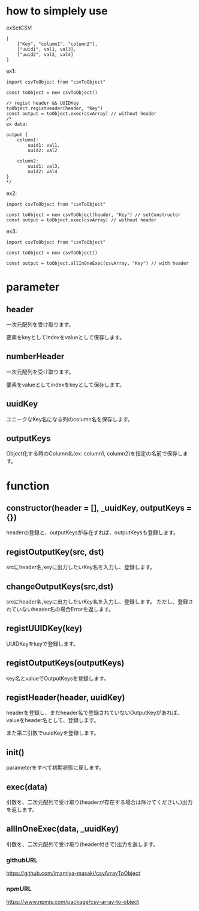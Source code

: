 # how to simplely use

exSetCSV:

    [
        ["Key", "column1", "column2"],
        ["uuid1", val1, val3], 
        ["uuid2", val2, val4]
    ]

ex1:
    
    import csvToObject from "csvToObject"

    const toObject = new csvToObject()

    // regist header && UUIDKey
    toObject.registHeader(header, "Key")
    const output = toObject.exec(csvArray) // without header
    /*
    ex data:

    output {
        column1:
            uuid1: val1,
            uuid2: val2

        column2:
            uuid1: val3,
            uuid2: val4
    }
    */

ex2:

    import csvToObject from "csvToObject"

    const toObject = new csvToObject(header, "Key") // setConstructor
    const output = toObject.exec(csvArray) // without header

ex3:

    import csvToObject from "csvToObject"

    const toObject = new csvToObject()

    const output = toObject.allInOneExec(csvArray, "Key") // with header




# parameter

## header

一次元配列を受け取ります。

要素をkeyとしてindexをvalueとして保存します。

## numberHeader

一次元配列を受け取ります。

要素をvalueとしてindexをkeyとして保存します。

## uuidKey

ユニークなKey名になる列のcolumn名を保存します。

## outputKeys

Object化する時のColumn名(ex: column1, column2)を指定の名前で保存します。

# function

## constructor(header = [], _uuidKey, outputKeys = {})
headerの登録と、outputKeysが存在すれば、outputKeysも登録します。

## registOutputKey(src, dst)

srcにheader名,keyに出力したいKey名を入力し、登録します。

## changeOutputKeys(src,dst)

srcにheader名,keyに出力したいKey名を入力し、登録します。
ただし、登録されていないheader名の場合Errorを返します。

## registUUIDKey(key)

UUIDKeyをkeyで登録します。

## registOutputKeys(outputKeys)

key名とvalueでOutputKeysを登録します。

## registHeader(header, uuidKey)

headerを登録し、まだheader名で登録されていないOutputKeyがあれば、valueをheader名として、登録します。

また第二引数でuuidKeyを登録します。

## init()

parameterをすべて初期状態に戻します。

## exec(data)

引数を、二次元配列で受け取り(headerが存在する場合は除けてください。)出力を返します。

## allInOneExec(data, _uuidKey)

引数を、二次元配列で受け取り(header付きで)出力を返します。



### githubURL

https://github.com/imamiya-masaki/csvArrayToObject

### npmURL

https://www.npmjs.com/package/csv-array-to-object